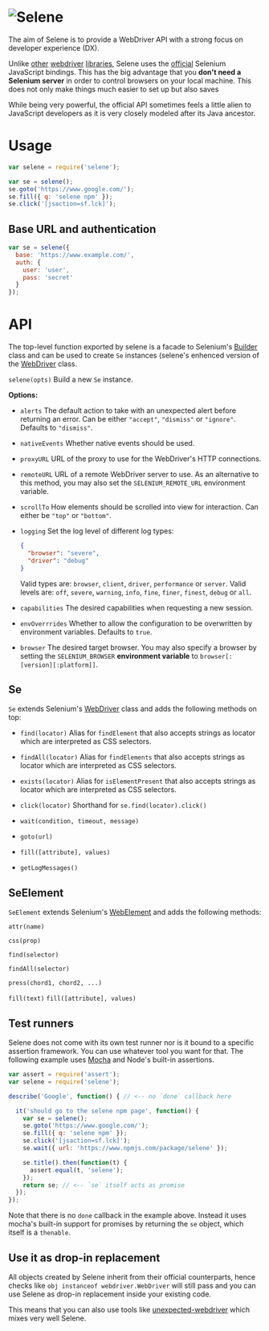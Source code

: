 # ![Selene](https://raw.githubusercontent.com/LiquidLabsGmbH/selene/master/logo.png)

The aim of Selene is to provide a WebDriver API with a strong focus on developer experience (DX).

Unlike [other](http://nightwatchjs.org/) [webdriver](http://webdriver.io/) [libraries](https://www.npmjs.com/package/wd), Selene uses the [official](https://www.npmjs.com/package/selenium-webdriver) Selenium JavaScript bindings. This has the big advantage that you __don't need a Selenium server__ in order to control browsers on your local machine. This does not only make things much easier to set up but also saves

While being very powerful, the official API sometimes feels a little alien to JavaScript developers as it is very closely modeled after its Java ancestor.

# Usage

```js
var selene = require('selene');

var se = selene();
se.goto('https://www.google.com/');
se.fill({ q: 'selene npm' });
se.click('[jsaction=sf.lck]');
```

## Base URL and authentication

```js
var se = selene({
  base: 'https://www.example.com/',
  auth: {
    user: 'user',
    pass: 'secret'
  }
});
```

# API

The top-level function exported by selene is a facade to Selenium's [Builder](http://seleniumhq.github.io/selenium/docs/api/javascript/module/selenium-webdriver/index_exports_Builder.html) class and can be used to create `Se` instances (selene's enhenced version of the [WebDriver](http://seleniumhq.github.io/selenium/docs/api/javascript/module/selenium-webdriver/index_exports_WebDriver.html) class.

`selene(opts)` Build a new `Se` instance.

__Options:__

* `alerts` The default action to take with an unexpected alert before returning an error.
  Can be either  `"accept"`, `"dismiss"` or `"ignore"`. Defaults to `"dismiss"`.

* `nativeEvents` Whether native events should be used.

* `proxyURL` URL of the proxy to use for the WebDriver's HTTP connections.

* `remoteURL` URL of a remote WebDriver server to use. As an alternative to this method, you may also set the `SELENIUM_REMOTE_URL` environment variable.

* `scrollTo` How elements should be scrolled into view for interaction. Can either be `"top"` or  `"bottom"`.

* `logging` Set the log level of different log types:
  ```json
  {
    "browser": "severe",
    "driver": "debug"
  }
  ```
  Valid types are:  `browser`, `client`, `driver`, `performance` or `server`.
  Valid levels are: `off`, `severe`, `warning`, `info`, `fine`, `finer`, `finest`, `debug` or `all`.


* `capabilities` The desired capabilities when requesting a new session.

* `envOverrrides` Whether to allow the configuration to be overwritten by environment variables. Defaults to `true`.

* `browser` The desired target browser. You may also specify a browser by setting the `SELENIUM_BROWSER` __environment variable__ to `browser[:[version][:platform]]`.

## Se

`Se` extends Selenium's [WebDriver](http://seleniumhq.github.io/selenium/docs/api/javascript/module/selenium-webdriver/index_exports_WebDriver.html) class and adds the following methods on top:

* `find(locator)` Alias for `findElement` that also accepts strings as locator which are interpreted as CSS selectors.

* `findAll(locator)` Alias for `findElements` that also accepts strings as locator which are interpreted as CSS selectors.

* `exists(locator)` Alias for `isElementPresent` that also accepts strings as locator which are interpreted as CSS selectors.

* `click(locator)` Shorthand for `se.find(locator).click()`

* `wait(condition, timeout, message)`

* `goto(url)`

* `fill([attribute], values)`

* `getLogMessages()`

## SeElement

`SeElement` extends Selenium's [WebElement](http://seleniumhq.github.io/selenium/docs/api/javascript/module/selenium-webdriver/lib/webdriver_exports_WebElement.html) and adds the following methods:

`attr(name)`

`css(prop)`

`find(selector)`

`findAll(selector)`

`press(chord1, chord2, ...)`

`fill(text)`
`fill([attribute], values)`

## Test runners

Selene does not come with its own test runner nor is it bound to a specific assertion framework. You can use whatever tool you want for that. The following example uses [Mocha](https://mochajs.org/) and Node's built-in assertions.

```js
var assert = require('assert');
var selene = require('selene');

describe('Google', function() { // <-- no `done` callback here

  it('should go to the selene npm page', function() {
    var se = selene();
    se.goto('https://www.google.com/');
    se.fill({ q: 'selene npm' });
    se.click('[jsaction=sf.lck]');
    se.wait({ url: 'https://www.npmjs.com/package/selene' });

    se.title().then(function(t) {
      assert.equal(t, 'selene');
    });
    return se; // <-- `se` itself acts as promise
  });
});
```

Note that there is no `done` callback in the example above. Instead it uses mocha's built-in support for promises by returning the `se` object, which itself is a `thenable`.

## Use it as drop-in replacement
All objects created by Selene inherit from their official counterparts, hence checks like `obj instanceof webdriver.WebDriver` will still pass and you can use Selene as drop-in replacement inside your existing code.

This means that you can also use tools like [unexpected-webdriver](https://www.npmjs.com/package/unexpected-webdriver) which mixes very well Selene.
